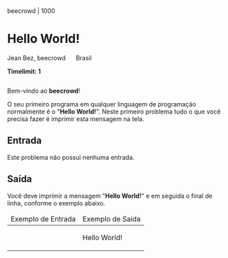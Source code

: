 <div class="header">
<span>beecrowd | 1000</span>
<h1>Hello World!</h1>
<div>
<p>
Jean Bez, beecrowd <img alt src="https://resources.beecrowd.com.br/gallery/images/flags/br.gif" style="width: 16px; height: 11px; " /> Brasil
</p>
</div>
<strong>Timelimit: 1</strong>
</div>
<div class="problem">
<div class="description">
<p class="center">
<img alt src="https://resources.beecrowd.com.br/gallery/images/problems/UOJ_1000.png" />
</p>
<p>
Bem-vindo ao <strong>beecrowd</strong>!
</p>
<p>
O seu primeiro programa em qualquer linguagem de programação normalmente é o "<strong>Hello World!</strong>". Neste primeiro problema tudo o que você precisa fazer é imprimir esta mensagem na tela.
</p>
</div>
<h2>Entrada</h2>
<div class="input">
<p>
Este problema não possui nenhuma entrada.
</p>
</div>
<h2>Saída</h2>
<div class="output">
<p>
Você deve imprimir a mensagem "<strong>Hello World!</strong>" e em seguida o final de linha, conforme o exemplo abaixo.
</p>
</div>
<div class="both"></div>
<table>
<thead>
<tr>
<td>Exemplo de Entrada</td>
<td>Exemplo de Saída</td>
</tr>
</thead>
<tbody>
<tr>
<td class="division">
<p>
</p>
</td>
<td>
<p>
Hello World!
</p>
</td>
</tr>
</tbody>
</table>
</div>

